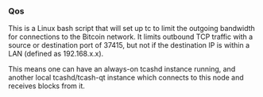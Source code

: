 ### Qos ###

This is a Linux bash script that will set up tc to limit the outgoing bandwidth for connections to the Bitcoin network. It limits outbound TCP traffic with a source or destination port of 37415, but not if the destination IP is within a LAN (defined as 192.168.x.x).

This means one can have an always-on tcashd instance running, and another local tcashd/tcash-qt instance which connects to this node and receives blocks from it.
